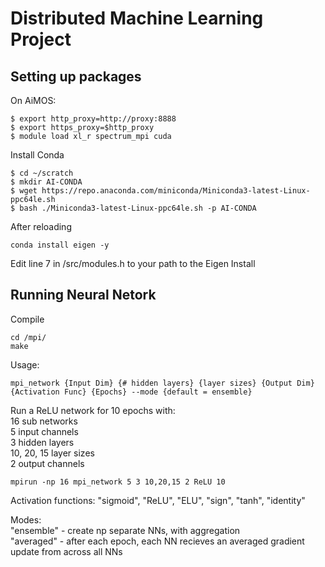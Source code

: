 # Distributed Machine Learning Project

## Setting up packages
On AiMOS: 
```
$ export http_proxy=http://proxy:8888
$ export https_proxy=$http_proxy
$ module load xl_r spectrum_mpi cuda 
```
Install Conda
```
$ cd ~/scratch
$ mkdir AI-CONDA
$ wget https://repo.anaconda.com/miniconda/Miniconda3-latest-Linux-ppc64le.sh
$ bash ./Miniconda3-latest-Linux-ppc64le.sh -p AI-CONDA
```
After reloading
```
conda install eigen -y
```

Edit line 7 in /src/modules.h to your path to the Eigen Install

## Running Neural Netork
Compile
```
cd /mpi/
make
```
Usage:
```
mpi_network {Input Dim} {# hidden layers} {layer sizes} {Output Dim} {Activation Func} {Epochs} --mode {default = ensemble}
```

Run a ReLU network for 10 epochs with:  
16 sub networks  
5 input channels  
3 hidden layers  
10, 20, 15 layer sizes  
2 output channels  
```
mpirun -np 16 mpi_network 5 3 10,20,15 2 ReLU 10
```
Activation functions: "sigmoid", "ReLU", "ELU", "sign", "tanh", "identity"

Modes:  
"ensemble" - create np separate NNs, with aggregation  
"averaged" - after each epoch, each NN recieves an averaged gradient update from across all NNs

